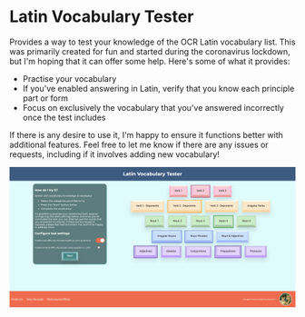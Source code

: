 # Latin Vocabulary Tester

Provides a way to test your knowledge of the OCR Latin vocabulary list. This was primarily created for fun and started during the coronavirus lockdown, but I'm hoping that it can offer some help. Here's some of what it provides:

- Practise your vocabulary
- If you've enabled answering in Latin, verify that you know each principle part or form
- Focus on exclusively the vocabulary that you've answered incorrectly once the test includes

If there is any desire to use it, I'm happy to ensure it functions better with additional features. Feel free to let me know if there are any issues or requests, including if it involves adding new vocabulary!

![screenshot](./assets/screenshot.png)
